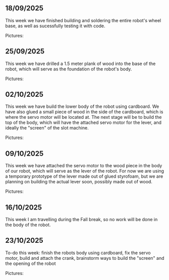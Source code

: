 ## 18/09/2025
This week we have finished building and soldering the entire robot's wheel base, as well as sucessfully testing it with code.

Pictures:

## 25/09/2025
This week we have drilled a 1.5 meter plank of wood into the base of the robot, which will serve as the foundation of the robot's body.

Pictures:

## 02/10/2025
This week we have build the lower body of the robot using cardboard. We have also glued a small piece of wood in the side of the cardboard, which is where the servo motor will be located at. The next stage will be to build the top of the body, which will have the attached servo motor for the lever, and ideally the "screen" of the slot machine.

Pictures:

## 09/10/2025
This week we have attached the servo motor to the wood piece in the body of our robot, which will serve as the lever of the robot. For now we are using a temporary prototype of the lever made out of glued styrofoam, but we are planning on building the actual lever soon, possibly made out of wood.

Pictures:

## 16/10/2025
This week I am travelling during the Fall break, so no work will be done in the body of the robot.

## 23/10/2025

To-do this week: finish the robots body using cardboard, fix the servo motor, build and attach the crank, brainstorm ways to build the "screen" and the opening of the robot

Pictures:

